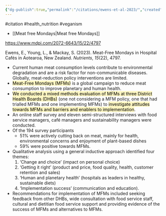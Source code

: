 ```yaml
---
{"dg-publish":true,"permalink":"/citations/ewens-et-al-2023/","created":"2025-10-23T17:42:44.825+01:00","updated":"2025-10-23T18:06:08.801+01:00"}
---
```


#citation #health_nutrition  #veganism 

- [[Meat free Mondays\|Meat free Mondays]]

https://www.mdpi.com/2072-6643/15/22/4797

Ewens, E., Young, L., & Mackay, S. (2023). Meat-Free Mondays in Hospital Cafés in Aotearoa, New Zealand. _Nutrients_, _15_(22), 4797.

- Current human meat consumption levels contribute to environmental degradation and are a risk factor for non-communicable diseases. Globally, meat-reduction policy interventions are limited. 
- <mark style="background: #FFF3A3A6;">Meat-Free Mondays (MFMs)</mark> is a global campaign to reduce meat consumption to improve planetary and human health. 
- <mark style="background: #FFF3A3A6;">We conducted a mixed methods evaluation of MFMs at three District Health Boards (DHBs)</mark> (one not considering a MFM policy, one that had trialled MFMs and one implementing MFMs) to <mark style="background: #FFF3A3A6;">investigate attitudes towards MFMs and barriers and enablers to implementation</mark>. 
- An online staff survey and eleven semi-structured interviews with food service managers, café managers and sustainability managers were conducted. 
- Of the 194 survey participants
	- 51% were actively cutting back on meat, mainly for health, environmental concerns and enjoyment of plant-based dishes
	- 59% were positive towards MFMs. 
- Qualitative analysis using a general inductive approach identified four themes: 
	1. ‘Change and choice’ (impact on personal choice)
	2. ‘Getting it right’ (product and price, food quality, health, customer retention and sales)
	3. ‘Human and planetary health’ (hospitals as leaders in healthy, sustainable diets)
	4. ‘Implementation success’ (communication and education). 
- Recommendations for implementation of MFMs included seeking feedback from other DHBs, wide consultation with food service staff, cultural and dietitian food service support and providing evidence of the success of MFMs and alternatives to MFMs.